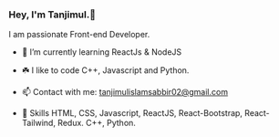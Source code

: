 ### Hey, I'm Tanjimul.👋
I am passionate Front-end Developer. 

- 🌱 I’m currently learning ReactJs & NodeJS
- ☘️ I like to code C++, Javascript and Python.
- 📫 Contact with me: tanjimulislamsabbir02@gmail.com

- 📌 Skills
HTML, CSS, Javascript, ReactJS, React-Bootstrap,
React-Tailwind, Redux.
C++, Python.
